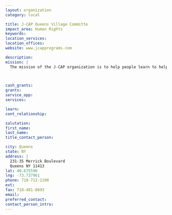 ```yaml
---
layout: organization
category: local

title: J-CAP Queens Village Committe
impact_area: Human Rights
keywords: 
location_services: 
location_offices: 
website: www.jcapprograms.com

description: 
mission: |
  The mission of the J-CAP organization is to help people learn to help themselves. J-CAP’s Therapeutic Community (TC)* is designed to reach and direct people toward recovery through dynamic personal growth and social interaction. All participants in our TC are welcomed into a supportive residential environment with respect and shown responsible concern regardless of their gender, race, political ideas, religious beliefs, or medical, physical or mental disabilities. We are mindful of the past yet focused on the future.

  

cash_grants: 
grants: 
service_opp: 
services: 

learn: 
cont_relationship: 

salutation: 
first_name: 
last_name: 
title_contact_person: 

city: Queens
state: NY
address: |
  231-35 Merrick Boulevard  
  Queens NY 11413
lat: 40.675598
lng: -73.737961
phone: 718-712-1100
ext: 
fax: 718-481-8693
email: 
preferred_contact: 
contact_person_intro: 
---
```

